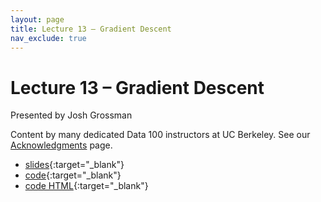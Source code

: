 ```yaml
---
layout: page
title: Lecture 13 – Gradient Descent
nav_exclude: true
---
```


# Lecture 13 – Gradient Descent

Presented by Josh Grossman

Content by many dedicated Data 100 instructors at UC Berkeley. See our [Acknowledgments](../../acks) page.

- [slides](https://docs.google.com/presentation/d/12lPvciIzytoMhdmD8EYYxUF-FZ6sxpTIYoCN3YPOOzI/edit?usp=sharing){:target="_blank"}
- [code](https://data100.datahub.berkeley.edu/hub/user-redirect/git-pull?repo=https%3A%2F%2Fgithub.com%2FDS-100%2Fsp25-student&urlpath=lab%2Ftree%2Fsp25-student%2Flecture%2Flec13%2Flec13.ipynb&branch=main){:target="_blank"}
- [code HTML](../../resources/assets/lectures/lec13/lec13.html){:target="_blank"}
<!-- - [recording](https://youtu.be/k0EznbB2YL8?si=rcjP0RRKTlqy_w3Z){:target="_blank"} -->
